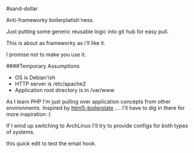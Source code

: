 #sand-dollar

Anti-frameworky boilerplatish'ness.

Just putting some generic reusable logic into git hub for easy pull.

This is about as frameworky as i'll like it.

I promise not to make you use it.

####Temporary Assumptions
* OS is Debian'ish
* HTTP server is /etc/apache2
* Application root directory is in /var/www

As I learn PHP I'm just pulling over application concepts from other environments. Inspired by [html5-boilerplate](http://github.com/paulirish/html5-boilerplate) .... I'll have to dig in there for more inspiration :)

If I wind up switching to ArchLinux I'll try to provide configs for both 
types of systems.

this quick edit to test the email hook.
